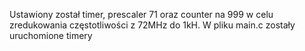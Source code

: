 Ustawiony został timer, prescaler 71 oraz counter na 999 w celu zredukowania częstotliwości z 72MHz do 1kH.
W pliku main.c zostały uruchomione timery

